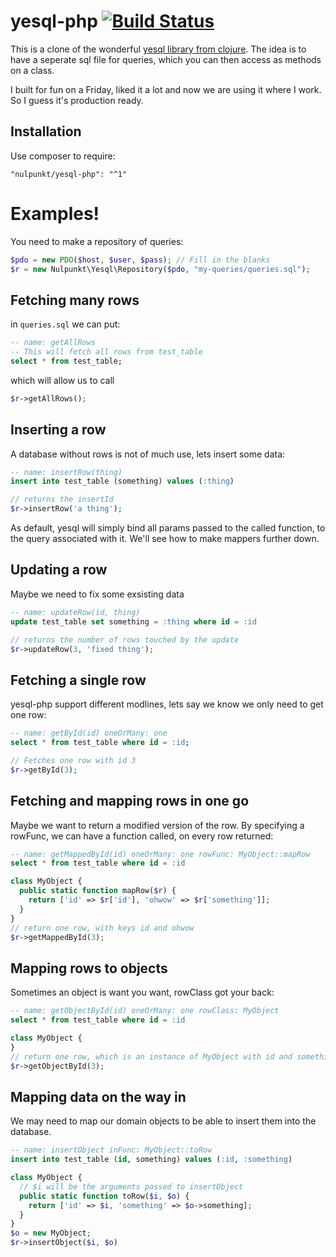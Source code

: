 # yesql-php [![Build Status](https://travis-ci.org/nulpunkt/yesql-php.png?branch=master)](https://travis-ci.org/nulpunkt/yesql-php)

This is a clone of the wonderful [yesql library from clojure](https://github.com/krisajenkins/yesql).
The idea is to have a seperate sql file for queries, which you can then access
as methods on a class.

I built for fun on a Friday, liked it a lot and now we are using it where I work. So I guess it's production ready.

## Installation
Use composer to require:
```
"nulpunkt/yesql-php": "^1"
```

# Examples!

You need to make a repository of queries:

```php
$pdo = new PDO($host, $user, $pass); // Fill in the blanks
$r = new Nulpunkt\Yesql\Repository($pdo, "my-queries/queries.sql");
```

## Fetching many rows
in `queries.sql` we can put:

```sql
-- name: getAllRows
-- This will fetch all rows from test_table
select * from test_table;
```
which will allow us to call

```php
$r->getAllRows();
```

## Inserting a row
A database without rows is not of much use, lets insert some data:
```sql
-- name: insertRow(thing)
insert into test_table (something) values (:thing)

```
```php
// returns the insertId
$r->insertRow('a thing');
```

As default, yesql will simply bind all params passed to the called function, to
the query associated with it. We'll see how to make mappers further down.

## Updating a row
Maybe we need to fix some exsisting data
```sql
-- name: updateRow(id, thing)
update test_table set something = :thing where id = :id

```
```php
// returns the number of rows touched by the update
$r->updateRow(3, 'fixed thing');
```

## Fetching a single row
yesql-php support different modlines, lets say we know we only need to get one
row:

```sql
-- name: getById(id) oneOrMany: one
select * from test_table where id = :id;
```
```php
// Fetches one row with id 3
$r->getById(3);
```

## Fetching and mapping rows in one go
Maybe we want to return a modified version of the row. By specifying a
rowFunc, we can have a function called, on every row returned:

```sql
-- name: getMappedById(id) oneOrMany: one rowFunc: MyObject::mapRow
select * from test_table where id = :id
```
```php
class MyObject {
  public static function mapRow($r) {
    return ['id' => $r['id'], 'ohwow' => $r['something']];
  }
}
// return one row, with keys id and ohwow
$r->getMappedById(3);
```

## Mapping rows to objects
Sometimes an object is want you want, rowClass got your back:

```sql
-- name: getObjectById(id) oneOrMany: one rowClass: MyObject
select * from test_table where id = :id
```
```php
class MyObject {
}
// return one row, which is an instance of MyObject with id and something set
$r->getObjectById(3);
```

## Mapping data on the way in
We may need to map our domain objects to be able to insert them into the
database.
```sql
-- name: insertObject inFunc: MyObject::toRow
insert into test_table (id, something) values (:id, :something)
```
```php
class MyObject {
  // $i will be the arguments passed to insertObject
  public static function toRow($i, $o) {
    return ['id' => $i, 'something' => $o->something];
  }
}
$o = new MyObject;
$r->insertObject($i, $o)
```
